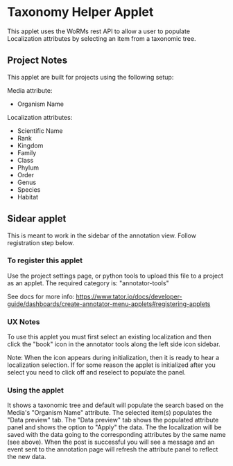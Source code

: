 # Taxonomy Helper Applet

This applet uses the WoRMs rest API to allow a user to populate Localization attributes by selecting an item from a taxonomic tree.

## Project Notes

This applet are built for projects using the following setup:

Media attribute:
* Organism Name

Localization attributes:
* Scientific Name
* Rank
* Kingdom
* Family
* Class
* Phylum
* Order
* Genus
* Species
* Habitat

## Sidear applet
This is meant to work in the sidebar of the annotation view. Follow registration step below.

### To register this applet
Use the project settings page, or python tools to upload this file to a project as an applet. The required category is: "annotator-tools"

See docs for more info:
https://www.tator.io/docs/developer-guide/dashboards/create-annotator-menu-applets#registering-applets

### UX Notes
To use this applet you must first select an existing localization and then click the "book" icon in the annotator tools along the left side icon sidebar.

Note: When the icon appears during initialization, then it is ready to hear a localization selection. If for some reason the applet is initialized after you select you need to click off and reselect to populate the panel.

### Using the applet
It shows a taxonomic tree and default will populate the search based on the Media's "Organism Name" attribute. The selected item(s) populates the "Data preview" tab. The "Data preview" tab shows the populated attribute panel and shows the option to "Apply" the data. The the localization will be saved with the data going to the corresponding attributes by the same name (see above). When the post is successful you will see a message and an event sent to the annotation page will refresh the attribute panel to reflect the new data.




